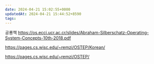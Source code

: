 ```yaml
---
date: 2024-04-21 15:02:55+0000
updatedAt: 2024-04-21 15:44:52+8590
tags: 
---
```

공룡책
https://os.ecci.ucr.ac.cr/slides/Abraham-Silberschatz-Operating-System-Concepts-10th-2018.pdf

https://pages.cs.wisc.edu/~remzi/OSTEP/Korean/

https://pages.cs.wisc.edu/~remzi/OSTEP/